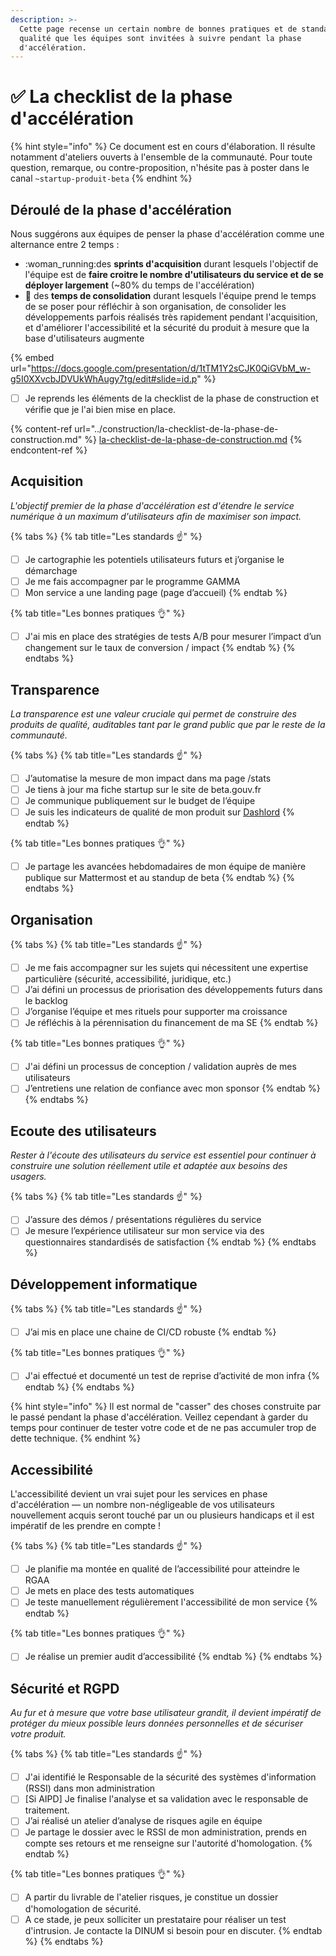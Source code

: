 ```yaml
---
description: >-
  Cette page recense un certain nombre de bonnes pratiques et de standards de
  qualité que les équipes sont invitées à suivre pendant la phase
  d'accélération.
---
```


# ✅ La checklist de la phase d'accélération

{% hint style="info" %}
Ce document est en cours d'élaboration. Il résulte notamment d'ateliers ouverts à l'ensemble de la communauté. Pour toute question, remarque, ou contre-proposition, n'hésite pas à poster dans le canal `~startup-produit-beta`
{% endhint %}

## Déroulé de la phase d'accélération

Nous suggérons aux équipes de penser la phase d'accélération comme une alternance entre 2 temps :&#x20;

* :woman\_running:des **sprints d'acquisition** durant lesquels l'objectif de l'équipe est de **faire croitre le nombre d'utilisateurs du service et de se déployer largement** (\~80% du temps de l'accélération)
* :bricks: des **temps de consolidation** durant lesquels l'équipe prend le temps de se poser pour réfléchir à son organisation, de consolider les développements parfois réalisés très rapidement pendant l'acquisition, et d'améliorer l'accessibilité et la sécurité du produit à mesure que la base d'utilisateurs augmente

{% embed url="https://docs.google.com/presentation/d/1tTM1Y2sCJK0QiGVbM_w-g5I0XXvcbJDVUkWhAugy7tg/edit#slide=id.p" %}

* [ ] Je reprends les éléments de la checklist de la phase de construction et vérifie que je l'ai bien mise en place.

{% content-ref url="../construction/la-checklist-de-la-phase-de-construction.md" %}
[la-checklist-de-la-phase-de-construction.md](../construction/la-checklist-de-la-phase-de-construction.md)
{% endcontent-ref %}

## Acquisition

_L'objectif premier de la phase d'accélération est d'étendre le service numérique à un maximum d'utilisateurs afin de maximiser son impact._

{% tabs %}
{% tab title="Les standards ☝️" %}
* [ ] Je cartographie les potentiels utilisateurs futurs et j’organise le démarchage&#x20;
* [ ] Je me fais accompagner par le programme GAMMA&#x20;
* [ ] Mon service a une landing page (page d’accueil)
{% endtab %}

{% tab title="Les bonnes pratiques 👌" %}
* [ ] J'ai mis en place des stratégies de tests A/B pour mesurer l’impact d’un changement sur le taux de conversion / impact
{% endtab %}
{% endtabs %}

## Transparence

_La transparence est une valeur cruciale qui permet de construire des produits de qualité, auditables tant par le grand public que par le reste de la communauté._

{% tabs %}
{% tab title="Les standards ☝️" %}
* [ ] J’automatise la mesure de mon impact dans ma page /stats
* [ ] Je tiens à jour ma fiche startup sur le site de beta.gouv.fr &#x20;
* [ ] Je communique publiquement sur le budget de l’équipe
* [ ] Je suis les indicateurs de qualité de mon produit sur [Dashlord](https://dashlord.incubateur.net)
{% endtab %}

{% tab title="Les bonnes pratiques 👌" %}
* [ ] Je partage les avancées hebdomadaires de mon équipe de manière publique sur Mattermost et au standup de beta
{% endtab %}
{% endtabs %}

## Organisation

{% tabs %}
{% tab title="Les standards ☝️" %}
* [ ] Je me fais accompagner sur les sujets qui nécessitent une expertise particulière (sécurité, accessibilité, juridique, etc.)
* [ ] J’ai défini un processus de priorisation des développements futurs dans le backlog
* [ ] J’organise l’équipe et mes rituels pour supporter ma croissance
* [ ] Je réfléchis à la pérennisation du financement de ma SE&#x20;
{% endtab %}

{% tab title="Les bonnes pratiques 👌" %}
* [ ] J'ai défini un processus de conception / validation auprès de mes utilisateurs
* [ ] J’entretiens une relation de confiance avec mon sponsor
{% endtab %}
{% endtabs %}

## Ecoute des utilisateurs

_Rester à l'écoute des utilisateurs du service est essentiel pour continuer à construire une solution réellement utile et adaptée aux besoins des usagers._

{% tabs %}
{% tab title="Les standards ☝️" %}
* [ ] J’assure des démos / présentations régulières du service&#x20;
* [ ] Je mesure l’expérience utilisateur sur mon service via des questionnaires standardisés de satisfaction
{% endtab %}
{% endtabs %}

## Développement informatique

{% tabs %}
{% tab title="Les standards ☝️" %}
* [ ] J’ai mis en place une chaine de CI/CD robuste
{% endtab %}

{% tab title="Les bonnes pratiques 👌" %}
* [ ] J'ai effectué et documenté un test de reprise d’activité de mon infra
{% endtab %}
{% endtabs %}

{% hint style="info" %}
Il est normal de "casser" des choses construite par le passé pendant la phase d'accélération. Veillez cependant à garder du temps pour continuer de tester votre code et de ne pas accumuler trop de dette technique.
{% endhint %}

## Accessibilité

L'accessibilité devient un vrai sujet pour les services en phase d'accélération — un nombre non-négligeable de vos utilisateurs nouvellement acquis seront touché par un ou plusieurs handicaps et il est impératif de les prendre en compte !&#x20;

{% tabs %}
{% tab title="Les standards ☝️" %}
* [ ] Je planifie ma montée en qualité de l’accessibilité pour atteindre le RGAA
* [ ] Je mets en place des tests automatiques
* [ ] Je teste manuellement régulièrement l'accessibilité de mon service
{% endtab %}

{% tab title="Les bonnes pratiques 👌" %}
* [ ] Je réalise un premier audit d’accessibilité
{% endtab %}
{% endtabs %}

## Sécurité et RGPD

_Au fur et à mesure que votre base utilisateur grandit, il devient impératif de protéger du mieux possible leurs données personnelles et de sécuriser votre produit._

{% tabs %}
{% tab title="Les standards ☝️" %}
* [ ] J'ai identifié le Responsable de la sécurité des systèmes d'information (RSSI) dans mon administration
* [ ] \[Si AIPD] Je finalise l'analyse et sa validation avec le responsable de traitement.&#x20;
* [ ] J’ai réalisé un atelier d’analyse de risques agile en équipe
* [ ] Je partage le dossier avec le RSSI de mon administration, prends en compte ses retours et me renseigne sur l'autorité d'homologation.
{% endtab %}

{% tab title="Les bonnes pratiques 👌" %}
* [ ] A partir du livrable de l'atelier risques, je constitue un dossier d'homologation de sécurité.
* [ ] A ce stade, je peux solliciter un prestataire pour réaliser un test d'intrusion. Je contacte la DINUM si besoin pour en discuter.
{% endtab %}
{% endtabs %}
